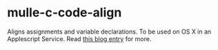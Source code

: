 mulle-c-code-align
==================

Aligns assignments and variable declarations. To be used on OS X in an Applescript Service.
Read [this blog entry](http://www.mulle-kybernetik.com/weblog/2012/sorting_and_beautifying_code_i.html) for more.

